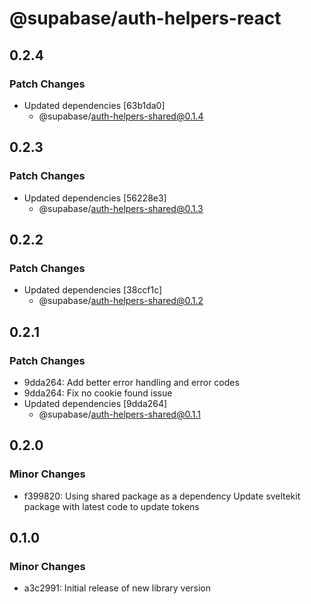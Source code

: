 # @supabase/auth-helpers-react

## 0.2.4

### Patch Changes

- Updated dependencies [63b1da0]
  - @supabase/auth-helpers-shared@0.1.4

## 0.2.3

### Patch Changes

- Updated dependencies [56228e3]
  - @supabase/auth-helpers-shared@0.1.3

## 0.2.2

### Patch Changes

- Updated dependencies [38ccf1c]
  - @supabase/auth-helpers-shared@0.1.2

## 0.2.1

### Patch Changes

- 9dda264: Add better error handling and error codes
- 9dda264: Fix no cookie found issue
- Updated dependencies [9dda264]
  - @supabase/auth-helpers-shared@0.1.1

## 0.2.0

### Minor Changes

- f399820: Using shared package as a dependency
  Update sveltekit package with latest code to update tokens

## 0.1.0

### Minor Changes

- a3c2991: Initial release of new library version
